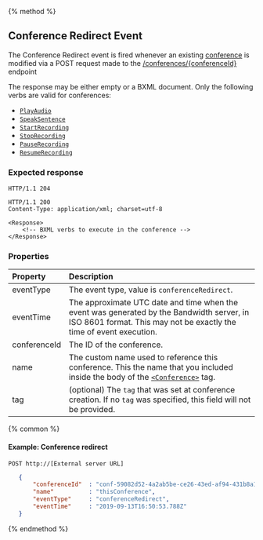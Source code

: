 {% method %}
## Conference Redirect Event
The Conference Redirect event is fired whenever an existing [conference](../verbs/conference.md) is modified via a POST request made to the [/conferences/{conferenceId}](../../methods/conferences/postConferencesConferenceId.md) endpoint

The response may be either empty or a BXML document. Only the following verbs are valid for conferences:
* [`PlayAudio`](../verbs/playAudio.md)
* [`SpeakSentence`](../verbs/speakSentence.md)
* [`StartRecording`](../verbs/startRecording.md)
* [`StopRecording`](../verbs/stopRecording.md)
* [`PauseRecording`](../verbs/pauseRecording.md)
* [`ResumeRecording`](../verbs/resumeRecording.md)
### Expected response

```http
HTTP/1.1 204
```

```http
HTTP/1.1 200
Content-Type: application/xml; charset=utf-8

<Response>
    <!-- BXML verbs to execute in the conference -->
</Response>
```

### Properties

| Property          | Description |
|:------------------|:------------|
| eventType         | The event type, value is `conferenceRedirect`. |
| eventTime         | The approximate UTC date and time when the event was generated by the Bandwidth server, in ISO 8601 format. This may not be exactly the time of event execution. |
| conferenceId      | The ID of the conference. |
| name              | The custom name used to reference this conference. This the name that you included inside the body of the [`<Conference>`](../verbs/conference.md) tag. |
| tag               | (optional) The `tag` that was set at conference creation. If no `tag` was specified, this field will not be provided. |

{% common %}

#### Example: Conference redirect

```
POST http://[External server URL]
```

```json
   {
       "conferenceId"  : "conf-59082d52-4a2ab5be-ce26-43ed-af94-431b8a19d4e3",
       "name"          : "thisConference",
       "eventType"     : "conferenceRedirect",
       "eventTime"     : "2019-09-13T16:50:53.788Z"
   }

```

{% endmethod %}
